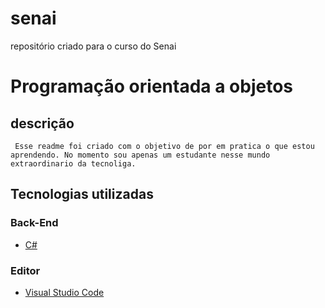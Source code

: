 # senai
repositório criado para o curso do Senai

# Programação orientada a objetos
## descrição
     Esse readme foi criado com o objetivo de por em pratica o que estou aprendendo. No momento sou apenas um estudante nesse mundo extraordinario da tecnoliga. 

## Tecnologias utilizadas 

### Back-End

- [C#](https://learn.microsoft.com/pt-br/dotnet/csharp/)
  
### Editor

- [Visual Studio Code](https://code.visualstudio.com/docs)

